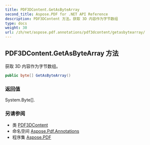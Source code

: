 ```yaml
---
title: PDF3DContent.GetAsByteArray
second_title: Aspose.PDF for .NET API Reference
description: PDF3DContent 方法。获取 3D 内容作为字节数组
type: docs
weight: 30
url: /zh/net/aspose.pdf.annotations/pdf3dcontent/getasbytearray/
---
```

## PDF3DContent.GetAsByteArray 方法

获取 3D 内容作为字节数组。

```csharp
public byte[] GetAsByteArray()
```

### 返回值

System.Byte[].

### 另请参阅

* 类 [PDF3DContent](../)
* 命名空间 [Aspose.Pdf.Annotations](../../../aspose.pdf.annotations/)
* 程序集 [Aspose.PDF](../../../)